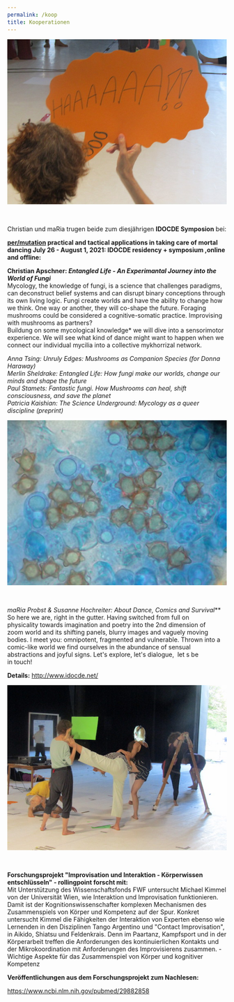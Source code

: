 ```yaml
---
permalink: /koop
title: Kooperationen
---
```

![](/assets/uploads/img_5398.jpg)

&nbsp;

Christian und maRia trugen beide zum diesjährigen **IDOCDE Symposion** bei:

**[per/mutation](https://rollingpoint.us2.list-manage.com/track/click?u=da383dd0deb60c7d9b43b8bc2&id=f8e5460ae9&e=4de8c5a696) practical and tactical applications in taking care of mortal dancing July 26 - August 1, 2021: IDOCDE residency + symposium ,online and offline:**

**Christian Apschner: *Entangled Life - An Experimantal Journey into the World of Fungi***\
Mycology, the knowledge of fungi, is a science that challenges paradigms, can deconstruct belief systems and can disrupt binary conceptions through its own living logic. Fungi create worlds and have the ability to change how we think. One way or another, they will co-shape the future. Foraging mushrooms could be considered a cognitive-somatic practice. Improvising with mushrooms as partners?\
Buildung on some mycological knowledge* we will dive into a sensorimotor experience. We will see what kind of dance might want to happen when we connect our individual mycilia into a collective mykhorrizal network.

*Anna Tsing: Unruly Edges: Mushrooms as Companion Species (for Donna Haraway)*\
*Merlin Sheldrake: Entangled Life: How fungi make our worlds, change our minds and shape the future*\
*Paul Stamets: Fantastic fungi. How Mushrooms can heal, shift consciousness, and save the planet*\
*Patricia Kaishian: The Science Underground: Mycology as a queer discipline (preprint)*

![](/assets/uploads/p8220004-kopie.jpg)

**&nbsp;**

**maRia Probst & Susanne Hochreiter*: About Dance, Comics and Survival***\
So here we are, right in the gutter. Having switched from full on\
physicality towards imagination and poetry into the 2nd dimension of\
zoom world and its shifting panels, blurry images and vaguely moving\
bodies. I meet you: omnipotent, fragmented and vulnerable. Thrown into a\
comic-like world we find ourselves in the abundance of sensual\
abstractions and joyful signs. Let's explore, let's dialogue,  let s be\
in touch!

**Details:** <http://www.idocde.net/>

![](/assets/uploads/img_5387.jpg)

**&nbsp;**

**Forschungsprojekt "Improvisation und Interaktion - Körperwissen entschlüsseln" - rollingpoint forscht mit:**\
Mit Unterstützung des Wissenschaftsfonds FWF untersucht Michael Kimmel von der Universität Wien, wie Interaktion und Improvisation funktionieren. Damit ist der Kognitionswissenschafter komplexen Mechanismen des Zusammenspiels von Körper und Kompetenz auf der Spur. Konkret untersucht Kimmel die Fähigkeiten der Interaktion von Experten ebenso wie Lernenden in den Disziplinen Tango Argentino und "Contact Improvisation", in Aikido, Shiatsu und Feldenkrais. Denn im Paartanz, Kampfsport und in der Körperarbeit treffen die Anforderungen des kontinuierlichen Kontakts und der Mikrokoordination mit Anforderungen des Improvisierens zusammen. - Wichtige Aspekte für das Zusammenspiel von Körper und kognitiver Kompetenz

**Veröffentlichungen aus dem Forschungsprojekt zum Nachlesen:**

<https://www.ncbi.nlm.nih.gov/pubmed/29882858>